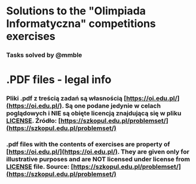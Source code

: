 # Solutions to the "Olimpiada Informatyczna" competitions exercises
### Tasks solved by @mmble
# .PDF files - legal info
### Pliki .pdf z treścią zadań są własnością [https://oi.edu.pl/](https://oi.edu.pl/). Są one podane jedynie w celach poglądowych i NIE są obięte licencją znajdującą się w pliku [LICENSE](./LICENSE). Źródło: [https://szkopul.edu.pl/problemset/](https://szkopul.edu.pl/problemset/)
### .pdf files with the contents of exercises are property of [https://oi.edu.pl/](https://oi.edu.pl/). They are given only for illustrative purposes and are NOT licensed under license from [LICENSE](./LICENSE) file. Source: [https://szkopul.edu.pl/problemset/](https://szkopul.edu.pl/problemset/)
